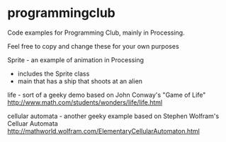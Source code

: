 programmingclub
===============

Code examples for Programming Club, mainly in Processing.

Feel free to copy and change these for your own purposes

Sprite - an example of animation in Processing
- includes the Sprite class
- main that has a ship that shoots at an alien



life - sort of a geeky demo based on John Conway's "Game of Life"
  http://www.math.com/students/wonders/life/life.html

cellular automata - another geeky example based on Stephen Wolfram's Celluar Automata
  http://mathworld.wolfram.com/ElementaryCellularAutomaton.html
